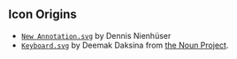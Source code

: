 ## Icon Origins
* [```New Annotation.svg```](New%20Annotation.svg) by Dennis Nienhüser
* [```Keyboard.svg```](Keyboard.svg) by Deemak Daksina from [the Noun Project](https://thenounproject.com/browse/?i=1630214).
